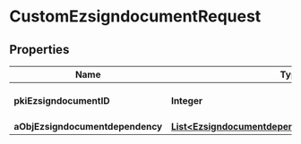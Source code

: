 

# CustomEzsigndocumentRequest

## Properties

Name | Type | Description | Notes
------------ | ------------- | ------------- | -------------
**pkiEzsigndocumentID** | **Integer** | The unique ID of the Ezsigndocument | 
**aObjEzsigndocumentdependency** | [**List&lt;EzsigndocumentdependencyRequestCompound&gt;**](EzsigndocumentdependencyRequestCompound.md) |  | 




